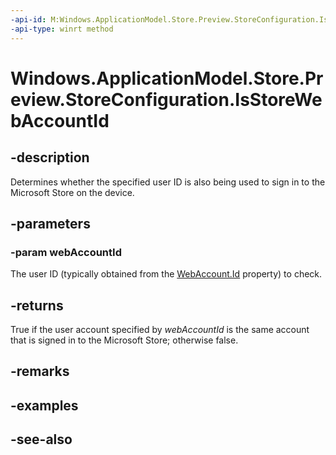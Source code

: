 ```yaml
---
-api-id: M:Windows.ApplicationModel.Store.Preview.StoreConfiguration.IsStoreWebAccountId(System.String)
-api-type: winrt method
---
```


<!-- Method syntax
public bool IsStoreWebAccountId(System.String webAccountId)
-->

# Windows.ApplicationModel.Store.Preview.StoreConfiguration.IsStoreWebAccountId

## -description
Determines whether the specified user ID is also being used to sign in to the Microsoft Store on the device.

## -parameters
### -param webAccountId
The user ID (typically obtained from the [WebAccount.Id](../windows.security.credentials/webaccount_id.md) property) to check.

## -returns
True if the user account specified by *webAccountId* is the same account that is signed in to the Microsoft Store; otherwise false.

## -remarks

## -examples

## -see-also
